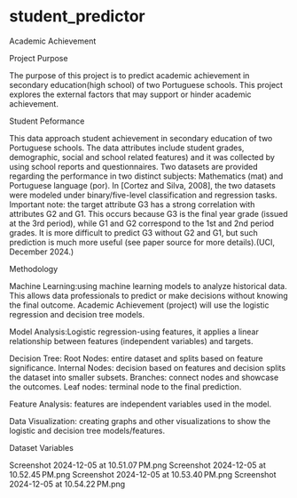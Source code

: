 # student_predictor
Academic Achievement

Project Purpose

The purpose of this project is to predict academic achievement in secondary education(high school) of two Portuguese schools. This project explores the external factors that may support or hinder academic achievement.

Student Peformance

This data approach student achievement in secondary education of two Portuguese schools. The data attributes include student grades, demographic, social and school related features) and it was collected by using school reports and questionnaires. Two datasets are provided regarding the performance in two distinct subjects: Mathematics (mat) and Portuguese language (por). In [Cortez and Silva, 2008], the two datasets were modeled under binary/five-level classification and regression tasks. Important note: the target attribute G3 has a strong correlation with attributes G2 and G1. This occurs because G3 is the final year grade (issued at the 3rd period), while G1 and G2 correspond to the 1st and 2nd period grades. It is more difficult to predict G3 without G2 and G1, but such prediction is much more useful (see paper source for more details).(UCI, December 2024.)

Methodology

Machine Learning:using machine learning models to analyze historical data. This allows data professionals to predict or make decisions without knowing the final outcome. Academic Achievement (project) will use the logistic regression and decision tree models.

Model Analysis:Logistic regression-using features, it applies a linear relationship between features (independent variables) and targets.

Decision Tree: Root Nodes: entire dataset and splits based on feature significance. Internal Nodes: decision based on features and decision splits the dataset into smaller subsets. Branches: connect nodes and showcase the outcomes. Leaf nodes: terminal node to the final prediction.

Feature Analysis: features are independent variables used in the model.

Data Visualization: creating graphs and other visualizations to show the logistic and decision tree models/features.

Dataset Variables

Screenshot 2024-12-05 at 10.51.07 PM.png Screenshot 2024-12-05 at 10.52.45 PM.png Screenshot 2024-12-05 at 10.53.40 PM.png Screenshot 2024-12-05 at 10.54.22 PM.png




